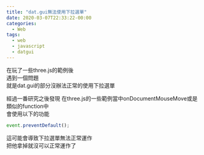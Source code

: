 ```yaml
---
title: "dat.gui無法使用下拉選單"
date: 2020-03-07T22:33:22-00:00
categories:
  - Web
tags:
  - web
  - javascript
  - datgui
---
```

  
在玩了一些three.js的範例後  
遇到一個問題  
就是dat.gui的部分沒辦法正常的使用下拉選單  

經過一番研究之後發現
在three.js的一些範例當中onDocumentMouseMove或是類似的function中  
會使用以下的功能  
```javascript
event.preventDefault();
```  
這可能會導致下拉選單無法正常運作  
把他拿掉就沒可以正常運作了  